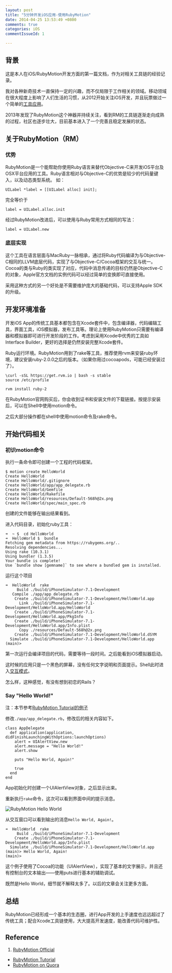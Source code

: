```yaml
---
layout: post
title: "5分钟开发iOS应用-使用RubyMotion"
date: 2014-04-25 13:53:49 +0800
comments: true
categories: iOS
commentIssueId: 1

---
```


## 背景
这是本人在iOS/RubyMotion开发方面的第一篇文档，作为对相关工具链的经验记录。

我对各种新奇技术一直保持一定的兴趣，而不仅局限于工作相关的领域。移动领域在很大程度上影响了人们生活的习惯，从2012开始关注iOS开发，并且玩票做过一个简单的[工具应用](https://itunes.apple.com/us/app/bei-shi-da-ren-zheng-wang-guan/id591059829?ls=1&mt=8)。

2013年发现了RubyMotion这个神器并持续关注，看到RM的工具链逐渐走向成熟的过程，社区也逐步壮大，目前基本进入了一个完善且稳定发展的状态。

## 关于RubyMotion（RM）

### 优势

RubyMotion是一个能帮助你使用Ruby语言来替代Objective-C来开发iOS平台及OSX平台应用的工具。Ruby语言相对与Objective-C的优势是较少的代码量键入，以及动态类型系统。
如：

    UILabel *label = [[UILabel alloc] init];

完全等价于

    label = UILabel.alloc.init

经过RubyMotion改进后，可以使用与Ruby常用方式相同的写法：

    label = UILabel.new

### 底层实现

这个工具在语言层面与MacRuby一脉相承，通过将Ruby代码编译为与Objective-C相同的LLVM底层代码，实现了与Objective-C/Cocoa框架的交互与统一。Cocoa的类与Ruby的类实现了对应，代码中消息传递的目标仍然是Objective-C的对象，Apple官方文档的实例代码可以经过简单的变换即可直接使用。

采用这种方式的另一个好处是不需要维护庞大的基础代码，可以支持Apple SDK的升级。


## 开发环境准备

开发iOS App的传统工具基本都包含在Xcode套件中，包含编译器，代码编辑工具，界面工具，iOS模拟器，发布工具等。理论上使用RubyMotion只需要有编译器和模拟器即可进行开发阶段的工作。考虑到采用Xcode中优秀的工具如Interface Builder，更好的选择是仍然安装完整Xcode套件。

Ruby运行环境。RubyMotion用到了rake等工具，推荐使用rvm来安装ruby环境，建议安装ruby-2.0.0之后的版本。（如果你用过cocoapods，可能已经安装过了）。

    \curl -sSL https://get.rvm.io | bash -s stable
    source /etc/profile
    
    rvm install ruby-2

在RubyMotion官网购买后，你会收到证书和安装文件的下载链接。按提示安装后，可以在Shell中使用motion命令。

之后大部分操作都在shell中使用motion命令及rake命令。

## 开始代码相关

### 初识motion命令

执行一条命令即可创建一个工程的代码框架。

    $ motion create HelloWorld
    Create HelloWorld
    Create HelloWorld/.gitignore
    Create HelloWorld/app/app_delegate.rb
    Create HelloWorld/Gemfile
    Create HelloWorld/Rakefile
    Create HelloWorld/resources/Default-568h@2x.png
    Create HelloWorld/spec/main_spec.rb

创建的文件能够在输出结果看到。

进入代码目录，初始化ruby工具：

    ➜  ~ $  cd HelloWorld
    ➜  HelloWorld $  bundle
    Fetching gem metadata from https://rubygems.org/..
    Resolving dependencies...
    Using rake (10.3.1) 
    Using bundler (1.3.5) 
    Your bundle is complete!
    Use `bundle show [gemname]` to see where a bundled gem is installed.

运行这个项目

    ➜  HelloWorld  rake
         Build ./build/iPhoneSimulator-7.1-Development
       Compile ./app/app_delegate.rb
        Create ./build/iPhoneSimulator-7.1-Development/HelloWorld.app
          Link ./build/iPhoneSimulator-7.1-Development/HelloWorld.app/HelloWorld
        Create ./build/iPhoneSimulator-7.1-Development/HelloWorld.app/PkgInfo
        Create ./build/iPhoneSimulator-7.1-Development/HelloWorld.app/Info.plist
          Copy ./resources/Default-568h@2x.png
        Create ./build/iPhoneSimulator-7.1-Development/HelloWorld.dSYM
      Simulate ./build/iPhoneSimulator-7.1-Development/HelloWorld.app
    (main)>    



第一次运行会编译项目的代码，需要等待一段时间。之后能看到iOS模拟器启动。

这时候的应用只是一个黑色的屏幕，没有任何文字说明和页面提示。Shell此时进入[交互模式](http://www.rubymotion.com/developers/guides/manuals/cocoa/debugging/)。

怎么样，这种感觉，有没有想到初恋的Rails？

### Say "Hello World!"

注：本节参考[RubyMotion Tutorial的例子](http://rubymotion-tutorial.com/1-hello-motion/)

修改```./app/app_delegate.rb```，修改后的相关内容如下。

    class AppDelegate
      def application(application, didFinishLaunchingWithOptions:launchOptions)
        alert = UIAlertView.new
        alert.message = "Hello World!"
        alert.show
    
        puts "Hello World, Again!"
    
        true
      end
    end

App初始化时创建一个UIAlertView对象，之后显示出来。

重新执行```rake```命令，这次可以看到界面中间的提示消息。

![RubyMotion Hello World](/images/2014/rubymotion-hello-world-1-alert.png)

从交互窗口可以看到输出的消息```Hello World, Again!```。

    ➜  HelloWorld  rake
         Build ./build/iPhoneSimulator-7.1-Development
        Create ./build/iPhoneSimulator-7.1-Development/HelloWorld.app/Info.plist
      Simulate ./build/iPhoneSimulator-7.1-Development/HelloWorld.app
    (main)> Hello World, Again!
    (main)> 

这个例子使用了Cocoa的功能（UIAlertView），实现了基本的文字展示，并且还有控制台的文本输出——使用puts进行基本的辅助调试。

既然是Hello World，细节就不解释太多了。以后的文章会关注更多方面。

## 总结
RubyMotion已经形成一个基本的生态圈，进行App开发的上手速度也远远超过了传统工具；配合Xcode工具链使用，大大提高开发速度，能改善代码可维护性。

## Reference

1. [RubyMotion Official](http://www.rubymotion.com)
* [RubyMotion Tutorial](http://rubymotion-tutorial.com)
* [RubyMotion on Quora](http://www.quora.com/RubyMotion)
